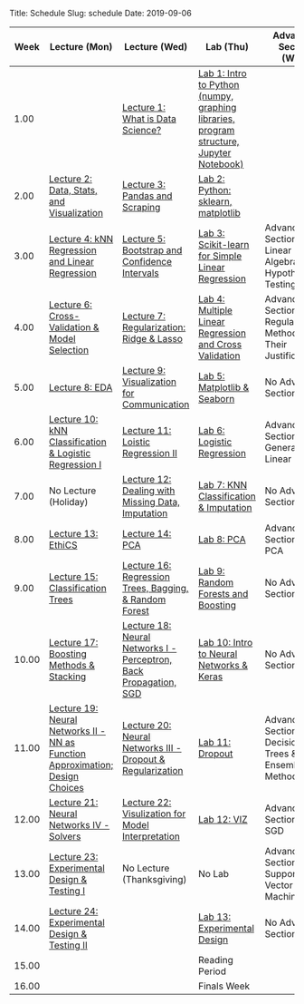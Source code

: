 Title: Schedule
Slug: schedule
Date: 2019-09-06


|Week|Lecture (Mon)|Lecture (Wed)|Lab (Thu)|Advanced Section (Wed)|Assignment (R:Released Tue - D:Due Wed)||
|-----|-----|-----|-----|-----|-----|-----|
|1.00||[Lecture 1: What is Data Science?]({filename}/lectures/lecture1/index.md)|[Lab 1: Intro to Python (numpy, graphing libraries, program structure, Jupyter Notebook)]({filename}/labs/lab1/index.md)||R:HW0||
|2.00|[Lecture 2: Data, Stats, and Visualization]({filename}/lectures/lecture2/index.md)|[Lecture 3: Pandas and Scraping]({filename}/lectures/lecture3/index.md)|[Lab 2: Python: sklearn, matplotlib]({filename}/labs/lab2/index.md)||R:HW1 - D:HW0||
|3.00|[Lecture 4: kNN Regression and Linear Regression]({filename}/lectures/lecture4/index.md)|[Lecture 5: Bootstrap and Confidence Intervals]({filename}/lectures/lecture5/index.md)|[Lab 3: Scikit-learn for Simple Linear Regression]({filename}/labs/lab3/index.md)|Advanced Section 1: Linear Algebra and Hypothesis Testing|R:HW2 - D:HW1||
|4.00|[Lecture 6: Cross-Validation & Model Selection]({filename}/lectures/lecture6/index.md)|[Lecture 7: Regularization: Ridge & Lasso]({filename}/lectures/lecture7/index.md)|[Lab 4: Multiple Linear Regression and Cross Validation]({filename}/labs/lab4/index.md)|Advanced Section 2: Regularization Methods and Their Justifications|R:HW3 - D:HW2||
|5.00|[Lecture 8: EDA]({filename}/lectures/lecture8/index.md)|[Lecture 9:  Visualization for Communication]({filename}/lectures/lecture9/index.md)|[Lab 5: Matplotlib & Seaborn]({filename}/labs/lab5/index.md)|No Advanced Section|No Assignment||
|6.00|[Lecture 10: kNN Classification & Logistic Regression I]({filename}/lectures/lecture10/index.md)|[Lecture 11: Loistic Regression II]({filename}/lectures/lecture11/index.md)|[Lab 6: Logistic Regression]({filename}/labs/lab6/index.md)|Advanced Section 3: Generalized Linear Models|R:HW4 - D:HW3||
|7.00|No Lecture (Holiday)|[Lecture 12: Dealing with Missing Data, Imputation]({filename}/lectures/lecture12/index.md)|[Lab 7: KNN Classification & Imputation]({filename}/labs/lab7/index.md)|No Advanced Section|No Assignment||
|8.00|[Lecture 13:  EthiCS]({filename}/lectures/lecture13/index.md)|[Lecture 14: PCA]({filename}/lectures/lecture14/index.md)|[Lab 8: PCA]({filename}/labs/lab8/index.md)|Advanced Section 4: PCA|R:HW5 - D:HW4||
|9.00|[Lecture 15: Classification Trees]({filename}/lectures/lecture15/index.md)|[Lecture 16: Regression Trees, Bagging, & Random Forest]({filename}/lectures/lecture16/index.md)|[Lab 9: Random Forests and Boosting]({filename}/labs/lab9/index.md)|No Advanced Section|R:HW6 - D:HW5||
|10.00|[Lecture 17: Boosting Methods & Stacking]({filename}/lectures/lecture17/index.md)|[Lecture 18: Neural Networks I - Perceptron, Back Propagation, SGD]({filename}/lectures/lecture18/index.md)|[Lab 10: Intro to Neural Networks & Keras]({filename}/labs/lab10/index.md)|No Advanced Section|No Assignment||
|11.00|[Lecture 19: Neural Networks II - NN as Function Approximation; Design Choices]({filename}/lectures/lecture19/index.md)|[Lecture 20: Neural Networks III - Dropout & Regularization]({filename}/lectures/lecture20/index.md)|[Lab 11: Dropout]({filename}/labs/lab11/index.md)|Advanced Section 5: Decision Trees & Ensemble Methods|R:HW7(individual) D:HW6||
|12.00|[Lecture 21: Neural Networks IV - Solvers]({filename}/lectures/lecture21/index.md)|[Lecture 22: Visulization for Model Interpretation]({filename}/lectures/lecture22/index.md)|[Lab 12: VIZ]({filename}/labs/lab12/index.md)|Advanced Section 6: SGD|No Assignment||
|13.00|[Lecture 23: Experimental Design & Testing I]({filename}/lectures/lecture23/index.md)|No Lecture (Thanksgiving)|No Lab|Advanced Section 9: Support Vector Machines|R:HW8 - D:HW7 *[Due on Tuesday]*||
|14.00|[Lecture 24: Experimental Design & Testing II]({filename}/lectures/lecture24/index.md)||[Lab 13: Experimental Design]({filename}/labs/lab13/index.md)|No Advanced Section|D:HW8||
|15.00|||Reading Period||||
|16.00|||Finals Week||||
